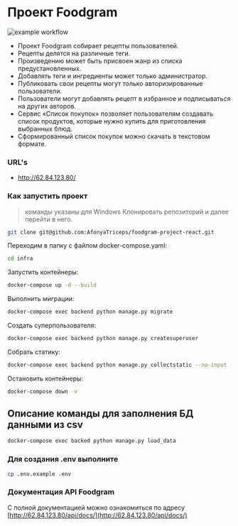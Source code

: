 # Проект Foodgram

![example workflow](https://github.com/AfonyaTriceps/foodgram-project-react/actions/workflows/main.yml/badge.svg)

* Проект Foodgram собирает рецепты пользователей.
* Рецепты делятся на различные теги.
* Произведению может быть присвоен жанр из списка предустановленных.
* Добавлять теги и ингредиенты может только администратор.
* Публиковать свои рецепты могут только авторизированные пользователи.
* Пользователи могут добавлять рецепт в избранное и подписываться на
других авторов.
* Сервис «Список покупок» позволяет пользователям создавать список
продуктов, которые нужно купить для приготовления выбранных блюд.
* Сформированный список покупок можно скачать в текстовом формате.

### URL's

- http://62.84.123.80/

### Как запустить проект

> команды указаны для Windows
Клонировать репозиторий и далее перейти в него.

```bash
git clone git@github.com:AfonyaTriceps/foodgram-project-react.git
```

Переходим в папку с файлом docker-compose.yaml:

```bash
cd infra
```

Запустить контейнеры:

```bash
docker-compose up -d --build
```

Выполнить миграции:

```bash
docker-compose exec backend python manage.py migrate
```

Создать суперпользователя:

```bash
docker-compose exec backend python manage.py createsuperuser
```

Собрать статику:

```bash
docker-compose exec backend python manage.py collectstatic --no-input
```

Остановить контейнеры:

```bash
docker-compose down -v
```

## Описание команды для заполнения БД данными из csv

```bash
docker-compose exec backed python manage.py load_data
```

### Для создания .env выполните

```bash
cp .env.example .env
```

### Документация API Foodgram

С полной документацией можно ознакомиться по адресу
[http://62.84.123.80/api/docs/](http://62.84.123.80/api/docs/)
